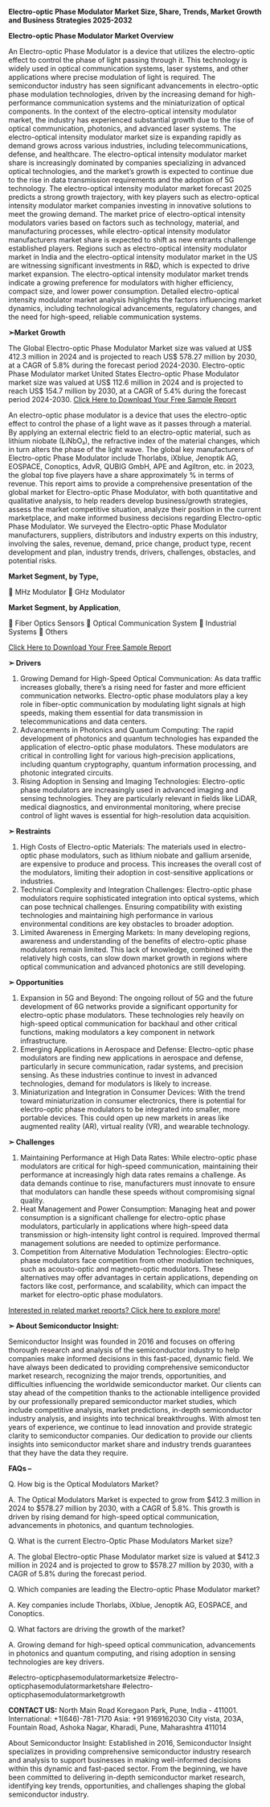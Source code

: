 **Electro-optic Phase Modulator Market Size, Share, Trends, Market Growth and Business Strategies 2025-2032**

**Electro-optic Phase Modulator Market Overview**

An Electro-optic Phase Modulator is a device that utilizes the electro-optic effect to control the phase of light passing through it. This technology is widely used in optical communication systems, laser systems, and other applications where precise modulation of light is required. The semiconductor industry has seen significant advancements in electro-optic phase modulation technologies, driven by the increasing demand for high-performance communication systems and the miniaturization of optical components.
In the context of the electro-optical intensity modulator market, the industry has experienced substantial growth due to the rise of optical communication, photonics, and advanced laser systems. The electro-optical intensity modulator market size is expanding rapidly as demand grows across various industries, including telecommunications, defense, and healthcare. The electro-optical intensity modulator market share is increasingly dominated by companies specializing in advanced optical technologies, and the market’s growth is expected to continue due to the rise in data transmission requirements and the adoption of 5G technology.
The electro-optical intensity modulator market forecast 2025 predicts a strong growth trajectory, with key players such as electro-optical intensity modulator market companies investing in innovative solutions to meet the growing demand. The market price of electro-optical intensity modulators varies based on factors such as technology, material, and manufacturing processes, while electro-optical intensity modulator manufacturers market share is expected to shift as new entrants challenge established players.
Regions such as electro-optical intensity modulator market in India and the electro-optical intensity modulator market in the US are witnessing significant investments in R&D, which is expected to drive market expansion. The electro-optical intensity modulator market trends indicate a growing preference for modulators with higher efficiency, compact size, and lower power consumption. Detailed electro-optical intensity modulator market analysis highlights the factors influencing market dynamics, including technological advancements, regulatory changes, and the need for high-speed, reliable communication systems.

**➣Market Growth**

The Global Electro-optic Phase Modulator Market size was valued at US$ 412.3 million in 2024 and is projected to reach US$ 578.27 million by 2030, at a CAGR of 5.8% during the forecast period 2024-2030.
Electro-optic Phase Modulator market
United States Electro-optic Phase Modulator market size was valued at US$ 112.6 million in 2024 and is projected to reach US$ 154.7 million by 2030, at a CAGR of 5.4% during the forecast period 2024-2030.
[Click Here to Download Your Free Sample Report](https://semiconductorinsight.com/report/electro-optic-phase-modulator-market/)

An electro-optic phase modulator is a device that uses the electro-optic effect to control the phase of a light wave as it passes through a material. By applying an external electric field to an electro-optic material, such as lithium niobate (LiNbO₃), the refractive index of the material changes, which in turn alters the phase of the light wave.
The global key manufacturers of Electro-optic Phase Modulator include Thorlabs, iXblue, Jenoptik AG, EOSPACE, Conoptics, AdvR, QUBIG GmbH, APE and Agiltron, etc. in 2023, the global top five players have a share approximately % in terms of revenue.
This report aims to provide a comprehensive presentation of the global market for Electro-optic Phase Modulator, with both quantitative and qualitative analysis, to help readers develop business/growth strategies, assess the market competitive situation, analyze their position in the current marketplace, and make informed business decisions regarding Electro-optic Phase Modulator.
We surveyed the Electro-optic Phase Modulator manufacturers, suppliers, distributors and industry experts on this industry, involving the sales, revenue, demand, price change, product type, recent development and plan, industry trends, drivers, challenges, obstacles, and potential risks.

**Market Segment, by Type,**

	MHz Modulator
	GHz Modulator

**Market Segment, by Application**, 

	Fiber Optics Sensors
	Optical Communication System
	Industrial Systems
	Others

[Click Here to Download Your Free Sample Report](https://semiconductorinsight.com/report/electro-optic-phase-modulator-market/)

**➣ Drivers**

1.	Growing Demand for High-Speed Optical Communication:
As data traffic increases globally, there’s a rising need for faster and more efficient communication networks. Electro-optic phase modulators play a key role in fiber-optic communication by modulating light signals at high speeds, making them essential for data transmission in telecommunications and data centers.
2.	Advancements in Photonics and Quantum Computing:
The rapid development of photonics and quantum technologies has expanded the application of electro-optic phase modulators. These modulators are critical in controlling light for various high-precision applications, including quantum cryptography, quantum information processing, and photonic integrated circuits.
3.	Rising Adoption in Sensing and Imaging Technologies:
Electro-optic phase modulators are increasingly used in advanced imaging and sensing technologies. They are particularly relevant in fields like LiDAR, medical diagnostics, and environmental monitoring, where precise control of light waves is essential for high-resolution data acquisition.

**➣ Restraints**

1.	High Costs of Electro-optic Materials:
The materials used in electro-optic phase modulators, such as lithium niobate and gallium arsenide, are expensive to produce and process. This increases the overall cost of the modulators, limiting their adoption in cost-sensitive applications or industries.
2.	Technical Complexity and Integration Challenges:
Electro-optic phase modulators require sophisticated integration into optical systems, which can pose technical challenges. Ensuring compatibility with existing technologies and maintaining high performance in various environmental conditions are key obstacles to broader adoption.
3.	Limited Awareness in Emerging Markets:
In many developing regions, awareness and understanding of the benefits of electro-optic phase modulators remain limited. This lack of knowledge, combined with the relatively high costs, can slow down market growth in regions where optical communication and advanced photonics are still developing.

**➣ Opportunities**

1.	Expansion in 5G and Beyond:
The ongoing rollout of 5G and the future development of 6G networks provide a significant opportunity for electro-optic phase modulators. These technologies rely heavily on high-speed optical communication for backhaul and other critical functions, making modulators a key component in network infrastructure.
2.	Emerging Applications in Aerospace and Defense:
Electro-optic phase modulators are finding new applications in aerospace and defense, particularly in secure communication, radar systems, and precision sensing. As these industries continue to invest in advanced technologies, demand for modulators is likely to increase.
3.	Miniaturization and Integration in Consumer Devices:
With the trend toward miniaturization in consumer electronics, there is potential for electro-optic phase modulators to be integrated into smaller, more portable devices. This could open up new markets in areas like augmented reality (AR), virtual reality (VR), and wearable technology.

**➣ Challenges**

1.	Maintaining Performance at High Data Rates:
 While electro-optic phase modulators are critical for high-speed communication, maintaining their performance at increasingly high data rates remains a challenge. As data demands continue to rise, manufacturers must innovate to ensure that modulators can handle these speeds without compromising signal quality.
2.	Heat Management and Power Consumption:
Managing heat and power consumption is a significant challenge for electro-optic phase modulators, particularly in applications where high-speed data transmission or high-intensity light control is required. Improved thermal management solutions are needed to optimize performance.
3.	Competition from Alternative Modulation Technologies:
Electro-optic phase modulators face competition from other modulation techniques, such as acousto-optic and magneto-optic modulators. These alternatives may offer advantages in certain applications, depending on factors like cost, performance, and scalability, which can impact the market for electro-optic phase modulators.

[Interested in related market reports? Click here to explore more!](https://semiconductorinsight.com/report/electro-optic-phase-modulator-market/)

**➣ About Semiconductor Insight:**

Semiconductor Insight was founded in 2016 and focuses on offering thorough research and analysis of the semiconductor industry to help companies make informed decisions in this fast-paced, dynamic field. We have always been dedicated to providing comprehensive semiconductor market research, recognizing the major trends, opportunities, and difficulties influencing the worldwide semiconductor market.
Our clients can stay ahead of the competition thanks to the actionable intelligence provided by our professionally prepared semiconductor market studies, which include competitive analysis, market predictions, in-depth semiconductor industry analysis, and insights into technical breakthroughs. With almost ten years of experience, we continue to lead innovation and provide strategic clarity to semiconductor companies.
Our dedication to provide our clients insights into semiconductor market share and industry trends guarantees that they have the data they require.

**FAQs –**

Q. How big is the Optical Modulators Market?

A. The Optical Modulators Market is expected to grow from $412.3 million in 2024 to $578.27 million by 2030, with a CAGR of 5.8%. This growth is driven by rising demand for high-speed optical communication, advancements in photonics, and quantum technologies.

Q. What is the current Electro-Optic Phase Modulators Market size?

A. The global Electro-optic Phase Modulator market size is valued at $412.3 million in 2024 and is projected to grow to $578.27 million by 2030, with a CAGR of 5.8% during the forecast period.

Q. Which companies are leading the Electro-optic Phase Modulator market?

A. Key companies include Thorlabs, iXblue, Jenoptik AG, EOSPACE, and Conoptics.

Q. What factors are driving the growth of the market?

A. Growing demand for high-speed optical communication, advancements in photonics and quantum computing, and rising adoption in sensing technologies are key drivers.

#electro-opticphasemodulatormarketsize
#electro-opticphasemodulatormarketshare
#electro-opticphasemodulatormarketgrowth

**CONTACT US:**
North Main Road Koregaon Park, Pune, India - 411001.
International: +1(646)-781-7170
Asia: +91 9169162030
City vista, 203A, Fountain Road, Ashoka Nagar, Kharadi, Pune, Maharashtra 411014

About Semiconductor Insight:
Established in 2016, Semiconductor Insight specializes in providing comprehensive semiconductor industry research and analysis to support businesses in making well-informed decisions within this dynamic and fast-paced sector. From the beginning, we have been committed to delivering in-depth semiconductor market research, identifying key trends, opportunities, and challenges shaping the global semiconductor industry.

